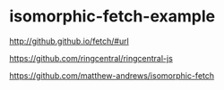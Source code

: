 # isomorphic-fetch-example


http://github.github.io/fetch/#url

https://github.com/ringcentral/ringcentral-js


https://github.com/matthew-andrews/isomorphic-fetch